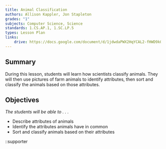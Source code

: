 ```yaml
---
title: Animal Classification
authors: Allison Kappler, Jon Stapleton
grades: "1"
subjects: Computer Science, Science
standards: 1.CS.AP.1, 1.SC.LP.5
types: Lesson Plan
links:
    drive: https://docs.google.com/document/d/1jdwdaPWX2HqYCAL2-fHWD9kObozkTSUFcv9wujhdMsA/edit
---
```


## Summary

During this lesson, students will learn how scientists classify animals.  They will then use pictures of farm animals to identify attributes, then sort and classify the animals based on those attributes.

## Objectives

*The students will be able to . . .*

* Describe attributes of animals
* Identify the attributes animals have in common
* Sort and classify animals based on their attributes

::supporter